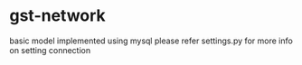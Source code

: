 # gst-network
basic model implemented using mysql
please refer settings.py for more info on setting connection

